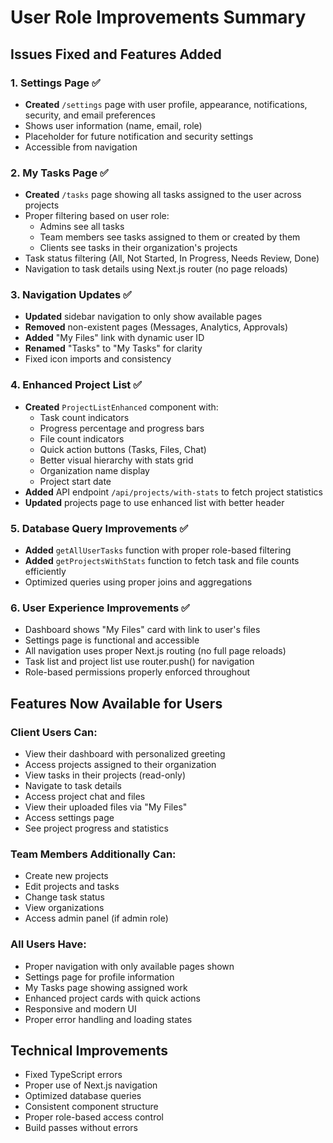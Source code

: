# User Role Improvements Summary

## Issues Fixed and Features Added

### 1. Settings Page ✅
- **Created** `/settings` page with user profile, appearance, notifications, security, and email preferences
- Shows user information (name, email, role)
- Placeholder for future notification and security settings
- Accessible from navigation

### 2. My Tasks Page ✅
- **Created** `/tasks` page showing all tasks assigned to the user across projects
- Proper filtering based on user role:
  - Admins see all tasks
  - Team members see tasks assigned to them or created by them
  - Clients see tasks in their organization's projects
- Task status filtering (All, Not Started, In Progress, Needs Review, Done)
- Navigation to task details using Next.js router (no page reloads)

### 3. Navigation Updates ✅
- **Updated** sidebar navigation to only show available pages
- **Removed** non-existent pages (Messages, Analytics, Approvals)
- **Added** "My Files" link with dynamic user ID
- **Renamed** "Tasks" to "My Tasks" for clarity
- Fixed icon imports and consistency

### 4. Enhanced Project List ✅
- **Created** `ProjectListEnhanced` component with:
  - Task count indicators
  - Progress percentage and progress bars
  - File count indicators
  - Quick action buttons (Tasks, Files, Chat)
  - Better visual hierarchy with stats grid
  - Organization name display
  - Project start date
- **Added** API endpoint `/api/projects/with-stats` to fetch project statistics
- **Updated** projects page to use enhanced list with better header

### 5. Database Query Improvements ✅
- **Added** `getAllUserTasks` function with proper role-based filtering
- **Added** `getProjectsWithStats` function to fetch task and file counts efficiently
- Optimized queries using proper joins and aggregations

### 6. User Experience Improvements ✅
- Dashboard shows "My Files" card with link to user's files
- Settings page is functional and accessible
- All navigation uses proper Next.js routing (no full page reloads)
- Task list and project list use router.push() for navigation
- Role-based permissions properly enforced throughout

## Features Now Available for Users

### Client Users Can:
- View their dashboard with personalized greeting
- Access projects assigned to their organization
- View tasks in their projects (read-only)
- Navigate to task details
- Access project chat and files
- View their uploaded files via "My Files"
- Access settings page
- See project progress and statistics

### Team Members Additionally Can:
- Create new projects
- Edit projects and tasks
- Change task status
- View organizations
- Access admin panel (if admin role)

### All Users Have:
- Proper navigation with only available pages shown
- Settings page for profile information
- My Tasks page showing assigned work
- Enhanced project cards with quick actions
- Responsive and modern UI
- Proper error handling and loading states

## Technical Improvements
- Fixed TypeScript errors
- Proper use of Next.js navigation
- Optimized database queries
- Consistent component structure
- Proper role-based access control
- Build passes without errors